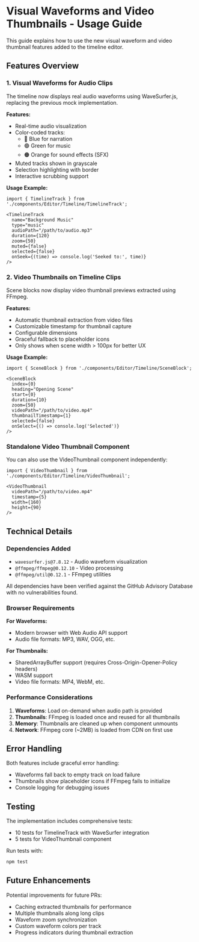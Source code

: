 # Visual Waveforms and Video Thumbnails - Usage Guide

This guide explains how to use the new visual waveform and video thumbnail features added to the timeline editor.

## Features Overview

### 1. Visual Waveforms for Audio Clips

The timeline now displays real audio waveforms using WaveSurfer.js, replacing the previous mock implementation.

**Features:**
- Real-time audio visualization
- Color-coded tracks:
  - 🔵 Blue for narration
  - 🟢 Green for music
  - 🟠 Orange for sound effects (SFX)
- Muted tracks shown in grayscale
- Selection highlighting with border
- Interactive scrubbing support

**Usage Example:**
```tsx
import { TimelineTrack } from './components/Editor/Timeline/TimelineTrack';

<TimelineTrack
  name="Background Music"
  type="music"
  audioPath="/path/to/audio.mp3"
  duration={120}
  zoom={50}
  muted={false}
  selected={false}
  onSeek={(time) => console.log('Seeked to:', time)}
/>
```

### 2. Video Thumbnails on Timeline Clips

Scene blocks now display video thumbnail previews extracted using FFmpeg.

**Features:**
- Automatic thumbnail extraction from video files
- Customizable timestamp for thumbnail capture
- Configurable dimensions
- Graceful fallback to placeholder icons
- Only shows when scene width > 100px for better UX

**Usage Example:**
```tsx
import { SceneBlock } from './components/Editor/Timeline/SceneBlock';

<SceneBlock
  index={0}
  heading="Opening Scene"
  start={0}
  duration={10}
  zoom={50}
  videoPath="/path/to/video.mp4"
  thumbnailTimestamp={1}
  selected={false}
  onSelect={() => console.log('Selected')}
/>
```

### Standalone Video Thumbnail Component

You can also use the VideoThumbnail component independently:

```tsx
import { VideoThumbnail } from './components/Editor/Timeline/VideoThumbnail';

<VideoThumbnail
  videoPath="/path/to/video.mp4"
  timestamp={5}
  width={160}
  height={90}
/>
```

## Technical Details

### Dependencies Added
- `wavesurfer.js@7.8.12` - Audio waveform visualization
- `@ffmpeg/ffmpeg@0.12.10` - Video processing
- `@ffmpeg/util@0.12.1` - FFmpeg utilities

All dependencies have been verified against the GitHub Advisory Database with no vulnerabilities found.

### Browser Requirements

**For Waveforms:**
- Modern browser with Web Audio API support
- Audio file formats: MP3, WAV, OGG, etc.

**For Thumbnails:**
- SharedArrayBuffer support (requires Cross-Origin-Opener-Policy headers)
- WASM support
- Video file formats: MP4, WebM, etc.

### Performance Considerations

1. **Waveforms**: Load on-demand when audio path is provided
2. **Thumbnails**: FFmpeg is loaded once and reused for all thumbnails
3. **Memory**: Thumbnails are cleaned up when component unmounts
4. **Network**: FFmpeg core (~2MB) is loaded from CDN on first use

## Error Handling

Both features include graceful error handling:

- Waveforms fall back to empty track on load failure
- Thumbnails show placeholder icons if FFmpeg fails to initialize
- Console logging for debugging issues

## Testing

The implementation includes comprehensive tests:
- 10 tests for TimelineTrack with WaveSurfer integration
- 5 tests for VideoThumbnail component

Run tests with:
```bash
npm test
```

## Future Enhancements

Potential improvements for future PRs:
- Caching extracted thumbnails for performance
- Multiple thumbnails along long clips
- Waveform zoom synchronization
- Custom waveform colors per track
- Progress indicators during thumbnail extraction
